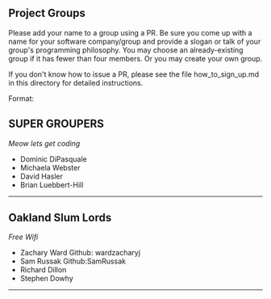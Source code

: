 ## Project Groups

Please add your name to a group using a PR.  Be sure you come up with a name for your software company/group and provide a slogan or talk of your group's programming philosophy.  You may choose an already-existing group if it has fewer than four members.  Or you may create your own group.

If you don't know how to issue a PR, please see the file how_to_sign_up.md in this directory for detailed instructions.

Format:

## SUPER GROUPERS

_Meow lets get coding_

  * Dominic DiPasquale
  * Michaela Webster
  * David Hasler
  * Brian Luebbert-Hill

----

## Oakland Slum Lords

_Free Wifi_

 * Zachary Ward Github: wardzacharyj
 * Sam Russak Github:SamRussak
 * Richard Dillon
 * Stephen Dowhy
 
 ----

